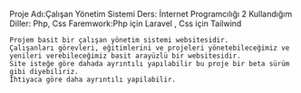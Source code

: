 Proje Adı:Çalışan Yönetim Sistemi
Ders: İnternet Programcılığı 2
Kullandığım Diller: Php, Css
Faremwork:Php için Laravel , Css için Tailwind 

    Projem basit bir çalışan yönetim sistemi websitesidir. 
    Çalışanları görevleri, eğitimlerini ve projeleri yönetebileceğimiz ve yenileri verebileceğimiz basit arayüzlü bir websitesidir.
    Site isteğe göre dahada ayrıntılı yapılabilir bu proje bir beta sürüm gibi diyebiliriz.
    İhtiyaca göre daha ayrıntılı yapilabilir.
    
